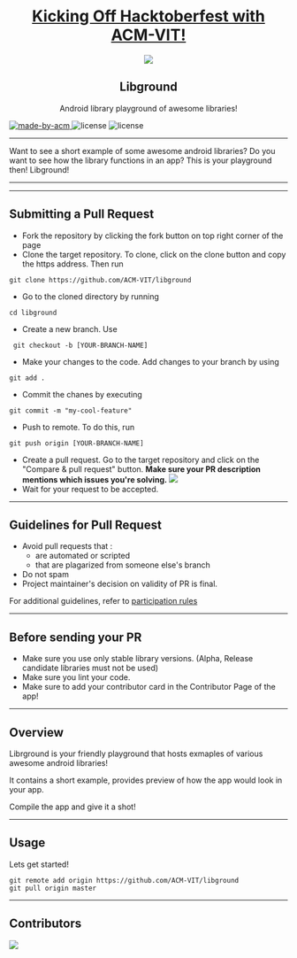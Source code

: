<h1 align="center"><a href="https://organize.mlh.io/participants/events/4390-kickstarting-hacktoberfest-with-acm-vit">Kicking Off Hacktoberfest with ACM-VIT!</a></h1>
<p align="center">
<img src="https://raw.githubusercontent.com/Malika01/hacktoberfest-readme/master/Final.png">
</p>

<h2 align="center"> Libground </h2>

<p align="center"> 
Android library playground of awesome libraries!
</p>

<p>
  <a href="https://acmvit.in/" target="_blank">
    <img alt="made-by-acm" src="https://img.shields.io/badge/MADE%20BY-ACM%20VIT-blue?style=for-the-badge" />
   </a>
    <img alt="license" src="https://img.shields.io/badge/License-MIT-green.svg?style=for-the-badge" />
  <img alt="license" src="https://img.shields.io/github/workflow/status/ACM-VIT/libground/libground-build?style=for-the-badge" />
</p>


---

Want to see a short example of some awesome android libraries?  Do you want to see how the library functions in an app? This is your playground then! Libground!


---

---
## Submitting a Pull Request

 * Fork the repository by clicking the fork button on top right corner of the page
 * Clone the target repository. To clone, click on the clone button and copy the https address. Then run 
 <pre><code>git clone https://github.com/ACM-VIT/libground</code></pre>
* Go to the cloned directory by running 
<pre><code>cd libground</code></pre>
* Create a new branch. Use 
<pre><code> git checkout -b [YOUR-BRANCH-NAME]</code></pre>
* Make your changes to the code. Add changes to your branch by using 
<pre><code>git add .</code></pre>
* Commit the chanes by executing
<pre><code>git commit -m "my-cool-feature"</code></pre>
* Push to remote. To do this, run 
<pre><code>git push origin [YOUR-BRANCH-NAME]</code></pre>
* Create a pull request. Go to the target repository and click on the "Compare & pull request" button. **Make sure your PR description mentions which issues you're solving.**
<img src="https://drive.google.com/u/1/uc?id=1f9JKAR-kRvCRGxIs_SAvegaYDPx53T9G&export=download"></img>
* Wait for your request to be accepted. 

---
## Guidelines for Pull Request

<!-- general guidelines here -->
  * Avoid pull requests that :
      * are automated or scripted
      * that are plagarized from someone else's branch
  * Do not spam
  * Project maintainer's decision on validity of PR is final.

  For additional guidelines, refer to [participation rules](https://hacktoberfest.digitalocean.com/details#rules)

---

## Before sending your PR

- Make sure you use only stable library versions. (Alpha, Release candidate libraries must not be used)
- Make sure you lint your code.
- Make sure to add your contributor card in the Contributor Page of the app!
  
---
## Overview

Librground is your friendly playground that hosts exmaples of various awesome android libraries!

It contains a short example, provides preview of how the app would look in your app. 

Compile the app and give it a shot!

---
## Usage
<!-- How To, Features, Installation etc. as subheadings in this section. example-->

Lets get started!
```console
git remote add origin https://github.com/ACM-VIT/libground
git pull origin master
```

---
## Contributors
<a href="https://github.com/ACM-VIT/libground/graphs/contributors">
  <img src="https://contributors-img.web.app/image?repo=ACM-VIT/libground" />
</a>
